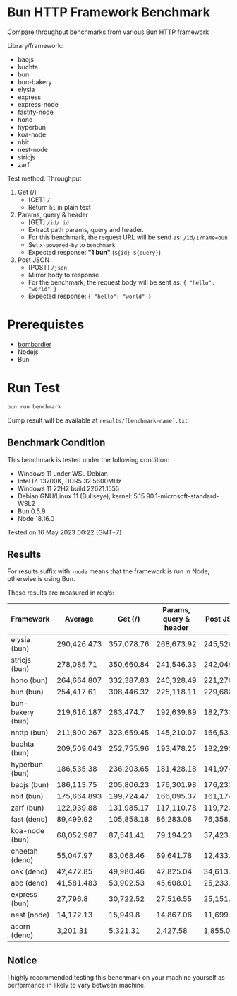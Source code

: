 # Bun HTTP Framework Benchmark

Compare throughput benchmarks from various Bun HTTP framework

Library/framework:

-   baojs
-   buchta
-   bun
-   bun-bakery
-   elysia
-   express
-   express-node
-   fastify-node
-   hono
-   hyperbun
-   koa-node
-   nbit
-   nest-node
-   stricjs
-   zarf

Test method:
Throughput

1. Get (/)
    - [GET] `/`
    - Return `hi` in plain text
2. Params, query & header
    - [GET] `/id/:id`
    - Extract path params, query and header.
    - For this benchmark, the request URL will be send as: `/id/1?name=bun`
    - Set `x-powered-by` to `benchmark`
    - Expected response: **"1 bun"** (`${id} ${query}`)
3. Post JSON
    - [POST] `/json`
    - Mirror body to response
    - For the benchmark, the request body will be sent as: `{ "hello": "world" }`
    - Expected response: `{ "hello": "world" }`

# Prerequistes

-   [bombardier](https://github.com/codesenberg/bombardier)
-   Nodejs
-   Bun

# Run Test

```typescript
bun run benchmark
```

Dump result will be available at `results/[benchmark-name].txt`

## Benchmark Condition

This benchmark is tested under the following condition:

-   Windows 11 under WSL Debian
-   Intel I7-13700K, DDR5 32 5600MHz
-   Windows 11 22H2 build 22621.1555
-   Debian GNU/Linux 11 (Bullseye), kernel: 5.15.90.1-microsoft-standard-WSL2
-   Bun 0.5.9
-   Node 18.16.0

Tested on 16 May 2023 00:22 (GMT+7)

## Results

For results suffix with `-node` means that the framework is run in Node, otherwise is using Bun.

These results are measured in req/s:

| Framework        | Average     | Get (/)    | Params, query & header | Post JSON  |
| ---------------- | ----------- | ---------- | ---------------------- | ---------- |
| elysia (bun)     | 290,426.473 | 357,078.76 | 268,673.92             | 245,526.74 |
| stricjs (bun)    | 278,085.71  | 350,660.84 | 241,546.33             | 242,049.96 |
| hono (bun)       | 264,664.807 | 332,387.83 | 240,328.49             | 221,278.1  |
| bun (bun)        | 254,417.61  | 308,446.32 | 225,118.11             | 229,688.4  |
| bun-bakery (bun) | 219,616.187 | 283,474.7  | 192,639.89             | 182,733.97 |
| nhttp (bun)      | 211,800.267 | 323,659.45 | 145,210.07             | 166,531.28 |
| buchta (bun)     | 209,509.043 | 252,755.96 | 193,478.25             | 182,292.92 |
| hyperbun (bun)   | 186,535.38  | 236,203.65 | 181,428.18             | 141,974.31 |
| baojs (bun)      | 186,113.75  | 205,806.23 | 176,301.98             | 176,233.04 |
| nbit (bun)       | 175,664.893 | 199,724.47 | 166,095.37             | 161,174.84 |
| zarf (bun)       | 122,939.88  | 131,985.17 | 117,110.78             | 119,723.69 |
| fast (deno)      | 89,499.92   | 105,858.18 | 86,283.08              | 76,358.5   |
| koa-node (bun)   | 68,052.987  | 87,541.41  | 79,194.23              | 37,423.32  |
| cheetah (deno)   | 55,047.97   | 83,068.46  | 69,641.78              | 12,433.67  |
| oak (deno)       | 42,472.85   | 49,980.46  | 42,825.04              | 34,613.05  |
| abc (deno)       | 41,581.483  | 53,902.53  | 45,608.01              | 25,233.91  |
| express (bun)    | 27,796.8    | 30,722.52  | 27,516.55              | 25,151.33  |
| nest (node)      | 14,172.13   | 15,949.8   | 14,867.06              | 11,699.53  |
| acorn (deno)     | 3,201.31    | 5,321.31   | 2,427.58               | 1,855.04   |


## Notice

I highly recommended testing this benchmark on your machine yourself as performance in likely to vary between machine.
